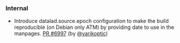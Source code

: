 ### Internal

- Introduce datalad.source.epoch configuration to make the build reproducible
  (on Debian only ATM) by providing date to use in the manpages.
  [PR #6997](https://github.com/datalad/datalad/pull/6997) (by
  [@yarikoptic](https://github.com/yarikoptic))
